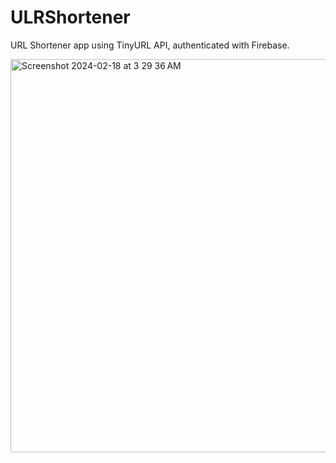 # ULRShortener

URL Shortener app using TinyURL API, authenticated with Firebase.

<img width="629" alt="Screenshot 2024-02-18 at 3 29 36 AM" src="https://github.com/MunavarPM/MapKit_SwiftUI/assets/121251398/657661b3-d853-4e7e-bf9b-29877d7314fd">

